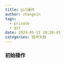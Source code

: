```yaml
---
title: git操作
author: zhangxin
tags:
  - private
  - git
date: 2024-05-11 18:20:43
categories: 技术文档
---
```


### 初始操作

